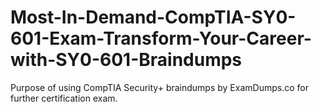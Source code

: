 # Most-In-Demand-CompTIA-SY0-601-Exam-Transform-Your-Career-with-SY0-601-Braindumps
Purpose of using CompTIA Security+ braindumps by ExamDumps.co for further certification exam.
